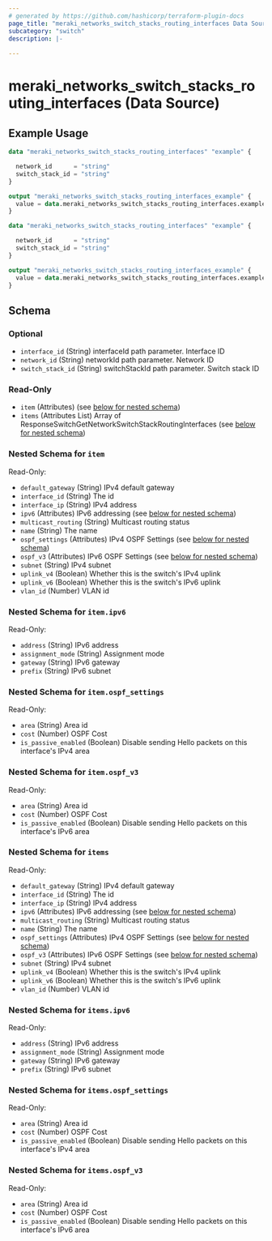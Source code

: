 ```yaml
---
# generated by https://github.com/hashicorp/terraform-plugin-docs
page_title: "meraki_networks_switch_stacks_routing_interfaces Data Source - terraform-provider-meraki"
subcategory: "switch"
description: |-
  
---
```


# meraki_networks_switch_stacks_routing_interfaces (Data Source)



## Example Usage

```terraform
data "meraki_networks_switch_stacks_routing_interfaces" "example" {

  network_id      = "string"
  switch_stack_id = "string"
}

output "meraki_networks_switch_stacks_routing_interfaces_example" {
  value = data.meraki_networks_switch_stacks_routing_interfaces.example.items
}

data "meraki_networks_switch_stacks_routing_interfaces" "example" {

  network_id      = "string"
  switch_stack_id = "string"
}

output "meraki_networks_switch_stacks_routing_interfaces_example" {
  value = data.meraki_networks_switch_stacks_routing_interfaces.example.item
}
```

<!-- schema generated by tfplugindocs -->
## Schema

### Optional

- `interface_id` (String) interfaceId path parameter. Interface ID
- `network_id` (String) networkId path parameter. Network ID
- `switch_stack_id` (String) switchStackId path parameter. Switch stack ID

### Read-Only

- `item` (Attributes) (see [below for nested schema](#nestedatt--item))
- `items` (Attributes List) Array of ResponseSwitchGetNetworkSwitchStackRoutingInterfaces (see [below for nested schema](#nestedatt--items))

<a id="nestedatt--item"></a>
### Nested Schema for `item`

Read-Only:

- `default_gateway` (String) IPv4 default gateway
- `interface_id` (String) The id
- `interface_ip` (String) IPv4 address
- `ipv6` (Attributes) IPv6 addressing (see [below for nested schema](#nestedatt--item--ipv6))
- `multicast_routing` (String) Multicast routing status
- `name` (String) The name
- `ospf_settings` (Attributes) IPv4 OSPF Settings (see [below for nested schema](#nestedatt--item--ospf_settings))
- `ospf_v3` (Attributes) IPv6 OSPF Settings (see [below for nested schema](#nestedatt--item--ospf_v3))
- `subnet` (String) IPv4 subnet
- `uplink_v4` (Boolean) Whether this is the switch's IPv4 uplink
- `uplink_v6` (Boolean) Whether this is the switch's IPv6 uplink
- `vlan_id` (Number) VLAN id

<a id="nestedatt--item--ipv6"></a>
### Nested Schema for `item.ipv6`

Read-Only:

- `address` (String) IPv6 address
- `assignment_mode` (String) Assignment mode
- `gateway` (String) IPv6 gateway
- `prefix` (String) IPv6 subnet


<a id="nestedatt--item--ospf_settings"></a>
### Nested Schema for `item.ospf_settings`

Read-Only:

- `area` (String) Area id
- `cost` (Number) OSPF Cost
- `is_passive_enabled` (Boolean) Disable sending Hello packets on this interface's IPv4 area


<a id="nestedatt--item--ospf_v3"></a>
### Nested Schema for `item.ospf_v3`

Read-Only:

- `area` (String) Area id
- `cost` (Number) OSPF Cost
- `is_passive_enabled` (Boolean) Disable sending Hello packets on this interface's IPv6 area



<a id="nestedatt--items"></a>
### Nested Schema for `items`

Read-Only:

- `default_gateway` (String) IPv4 default gateway
- `interface_id` (String) The id
- `interface_ip` (String) IPv4 address
- `ipv6` (Attributes) IPv6 addressing (see [below for nested schema](#nestedatt--items--ipv6))
- `multicast_routing` (String) Multicast routing status
- `name` (String) The name
- `ospf_settings` (Attributes) IPv4 OSPF Settings (see [below for nested schema](#nestedatt--items--ospf_settings))
- `ospf_v3` (Attributes) IPv6 OSPF Settings (see [below for nested schema](#nestedatt--items--ospf_v3))
- `subnet` (String) IPv4 subnet
- `uplink_v4` (Boolean) Whether this is the switch's IPv4 uplink
- `uplink_v6` (Boolean) Whether this is the switch's IPv6 uplink
- `vlan_id` (Number) VLAN id

<a id="nestedatt--items--ipv6"></a>
### Nested Schema for `items.ipv6`

Read-Only:

- `address` (String) IPv6 address
- `assignment_mode` (String) Assignment mode
- `gateway` (String) IPv6 gateway
- `prefix` (String) IPv6 subnet


<a id="nestedatt--items--ospf_settings"></a>
### Nested Schema for `items.ospf_settings`

Read-Only:

- `area` (String) Area id
- `cost` (Number) OSPF Cost
- `is_passive_enabled` (Boolean) Disable sending Hello packets on this interface's IPv4 area


<a id="nestedatt--items--ospf_v3"></a>
### Nested Schema for `items.ospf_v3`

Read-Only:

- `area` (String) Area id
- `cost` (Number) OSPF Cost
- `is_passive_enabled` (Boolean) Disable sending Hello packets on this interface's IPv6 area
